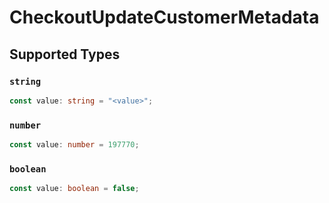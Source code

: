 # CheckoutUpdateCustomerMetadata


## Supported Types

### `string`

```typescript
const value: string = "<value>";
```

### `number`

```typescript
const value: number = 197770;
```

### `boolean`

```typescript
const value: boolean = false;
```

